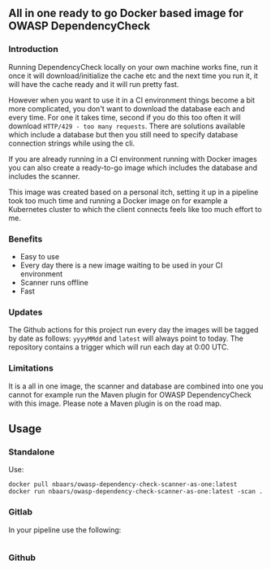 ## All in one ready to go Docker based image for OWASP DependencyCheck

### Introduction

Running DependencyCheck locally on your own machine works fine, run it once it will download/initialize the cache etc and the next time you run it, it will have the cache ready and it will run pretty fast.

However when you want to use it in a CI environment things become a bit more complicated, you don't want to download the database each and every time. For one it takes time, second if you do this too often it will download `HTTP/429 - too many requests`. There are solutions available which include a database but then you still need to specify database connection strings while using the cli.

If you are already running in a CI environment running with Docker images you can also create a ready-to-go image which includes the database and includes the scanner.

This image was created based on a personal itch, setting it up in a pipeline took too much time and running a Docker image on for example a Kubernetes cluster to which the client connects feels like too much effort to me.

### Benefits

- Easy to use 
- Every day there is a new image waiting to be used in your CI environment
- Scanner runs offline
- Fast

### Updates

The Github actions for this project run every day the images will be tagged by date as follows: `yyyyMMdd` and `latest` will always point to today. The repository contains a trigger which will run each day at 0:00 UTC. 

### Limitations

It is a all in one image, the scanner and database are combined into one you cannot for example run the Maven plugin for OWASP DependencyCheck with this image. Please note a Maven plugin is on the road map.

## Usage

### Standalone

Use: 

```
docker pull nbaars/owasp-dependency-check-scanner-as-one:latest
docker run nbaars/owasp-dependency-check-scanner-as-one:latest -scan .
```

### Gitlab

In your pipeline use the following:

```

```

### Github